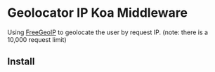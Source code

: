 # Geolocator IP Koa Middleware

Using [FreeGeoIP](http://freegeoip.net/json/) to geolocate the user by request IP.  (note: there is a 10,000 request limit)

## Install
```javascript

```
